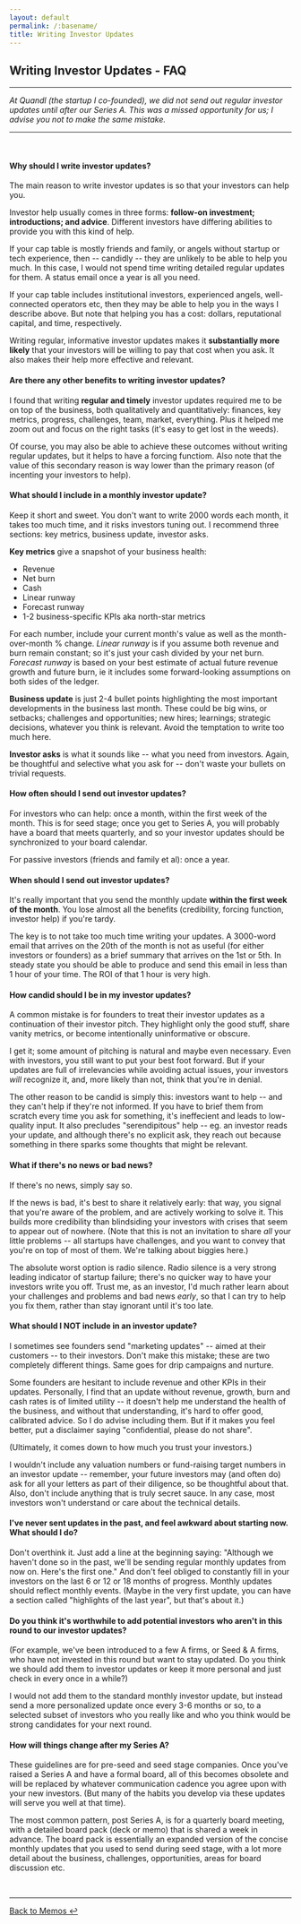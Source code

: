 ```yaml
---
layout: default
permalink: /:basename/
title: Writing Investor Updates
---
```

## Writing Investor Updates - FAQ

----

*At Quandl (the startup I co-founded), we did not send out regular investor updates until after our Series A.  This was a missed opportunity for us; I advise you not to make the same mistake.*

----

<br/>

#### Why should I write investor updates?

The main reason to write investor updates is so that your investors can help you.  

Investor help usually comes in three forms: **follow-on investment; introductions; and advice**.  Different investors have differing abilities to provide you with this kind of help.

If your cap table is mostly friends and family, or angels without startup or tech experience, then -- candidly -- they are unlikely to be able to help you much.  In this case, I would not spend time writing detailed regular updates for them.  A status email once a year is all you need.

If your cap table includes institutional investors, experienced angels, well-connected operators etc, then they may be able to help you in the ways I describe above.  But note that helping you has a cost: dollars, reputational capital, and time, respectively.  

Writing regular, informative investor updates makes it **substantially more likely** that your investors will be willing to pay that cost when you ask.  It also makes their help more effective and relevant.

#### Are there any other benefits to writing investor updates?

I found that writing **regular and timely** investor updates required me to be on top of the business, both qualitatively and quantitatively: finances, key metrics, progress, challenges, team, market, everything.  Plus it helped me zoom out and focus on the right tasks (it's easy to get lost in the weeds).  

Of course, you may also be able to achieve these outcomes without writing regular updates, but it helps to have a forcing functiom.  Also note that the value of this secondary reason is way lower than the primary reason (of incenting your investors to help).

#### What should I include in a monthly investor update?

Keep it short and sweet.  You don't want to write 2000 words each month, it takes too much time, and it risks investors tuning out.  I recommend three sections: key metrics, business update, investor asks.

**Key metrics** give a snapshot of your business health:  

* Revenue 
* Net burn
* Cash
* Linear runway
* Forecast runway
* 1-2 business-specific KPIs aka north-star metrics

For each number, include your current month's value as well as the month-over-month % change.  *Linear runway* is if you assume both revenue and burn remain constant; so it's just your cash divided by your net burn.  *Forecast runway* is based on your best estimate of actual future revenue growth and future burn, ie it includes some forward-looking assumptions on both sides of the ledger.  

**Business update** is just 2-4 bullet points highlighting the most important developments in the business last month.  These could be big wins, or setbacks; challenges and opportunities; new hires; learnings; strategic decisions, whatever you think is relevant.  Avoid the temptation to write too much here.

**Investor asks** is what it sounds like -- what you need from investors.  Again, be thoughtful and selective what you ask for -- don't waste your bullets on trivial requests.

#### How often should I send out investor updates?

For investors who can help: once a month, within the first week of the month.  This is for seed stage; once you get to Series A, you will probably have a board that meets quarterly, and so your investor updates should be synchronized to your board calendar.

For passive investors (friends and family et al): once a year.

#### When should I send out investor updates?

It's really important that you send the monthly update **within the first week of the month**.  You lose almost all the benefits (credibility, forcing function, investor help) if you're tardy.  

The key is to not take too much time writing your updates.  A 3000-word email that arrives on the 20th of the month is not as useful (for either investors or founders) as a brief summary that arrives on the 1st or 5th.  In steady state you should be able to produce and send this email in less than 1 hour of your time.  The ROI of that 1 hour is very high. 

#### How candid should I be in my investor updates?

A common mistake is for founders to treat their investor updates as a continuation of their investor pitch.  They highlight only the good stuff, share vanity metrics, or become intentionally uninformative or obscure.

I get it; some amount of pitching is natural and maybe even necessary.  Even with investors, you still want to put your best foot forward.  But if your updates are full of irrelevancies while avoiding actual issues, your investors *will* recognize it, and, more likely than not, think that you're in denial.  

The other reason to be candid is simply this: investors want to help --  and they can't help if they're not informed.  If you have to brief them from scratch every time you ask for something, it's ineffecient and leads to low-quality input.  It also precludes "serendipitous" help -- eg. an investor reads your update, and although there's no explicit ask, they reach out because something in there sparks some thoughts that might be relevant.  

#### What if there's no news or bad news?

If there's no news, simply say so.  

If the news is bad, it's best to share it relatively early: that way, you signal that you're aware of the problem, and are actively working to solve it.  This builds more credibility than blindsiding your investors with crises that seem to appear out of nowhere.  (Note that this is not an invitation to share *all* your little problems -- all startups have challenges, and you want to convey that you're on top of most of them.  We're talking about biggies here.)

The absolute worst option is radio silence.  Radio silence is a very strong leading indicator of startup failure; there's no quicker way to have your investors write you off.  Trust me, as an investor, I'd much rather learn about your challenges and problems and bad news *early*, so that I can try to help you fix them, rather than stay ignorant until it's too late.   

#### What should I NOT include in an investor update?

I sometimes see founders send "marketing updates" -- aimed at their customers -- to their investors.  Don't make this mistake; these are two completely different things.  Same goes for drip campaigns and nurture.

Some founders are hesitant to include revenue and other KPIs in their updates.  Personally, I find that an update without revenue, growth, burn and cash rates is of limited utility -- it doesn't help me understand the health of the business, and without that understanding, it's hard to offer good, calibrated advice.  So I do advise including them.  But if it makes you feel better, put a disclaimer saying "confidential, please do not share".  

(Ultimately, it comes down to how much you trust your investors.)

I wouldn't include any valuation numbers or fund-raising target numbers in an investor update -- remember, your future investors may (and often do) ask for all your letters as part of their diligence, so be thoughtful about that.  Also, don't include anything that is truly secret sauce.  In any case, most investors won't understand or care about the technical details. 

#### I've never sent updates in the past, and feel awkward about starting now.  What should I do?

Don't overthink it.  Just add a line at the beginning saying: "Although we haven't done so in the past, we'll be sending regular monthly updates from now on.  Here's the first one."  And don't feel obliged to constantly fill in your investors on the last 6 or 12 or 18 months of progress.  Monthly updates should reflect monthly events.  (Maybe in the very first update, you can have a section called "highlights of the last year", but that's about it.)

#### Do you think it's worthwhile to add potential investors who aren't in this round to our investor updates? 

(For example, we've been introduced to a few A firms, or Seed & A firms, who have not invested in this round but want to stay updated. Do you think we should add them to investor updates or keep it more personal and just check in every once in a while?)

I would not add them to the standard monthly investor update, but instead send a more personalized update once every 3-6 months or so, to a selected subset of investors who you really like and who you think would be strong candidates for your next round. 

#### How will things change after my Series A?

These guidelines are for pre-seed and seed stage companies.  Once you've raised a Series A and have a formal board, all of this becomes obsolete and will be replaced by whatever communication cadence you agree upon with your new investors.  (But many of the habits you develop via these updates will serve you well at that time).

The most common pattern, post Series A, is for a quarterly board meeting, with a detailed board pack (deck or memo) that is shared a week in advance.  The board pack is essentially an expanded version of the concise monthly updates that you used to send during seed stage, with a lot more detail about the business, challenges, opportunities, areas for board discussion etc.  


<br/>

----

[Back to Memos ↩](/memos)

<br/>
<br/>
<br/>



